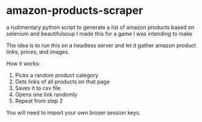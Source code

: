 # amazon-products-scraper
a rudimentary python script to generate a list of amazon products based on selenium and beautifulsoup
I made this for a game I was intending to make

The idea is to run this on a headless server and let it gather amazon product links, prices, and images.

How it works:

1) Picks a random product category
2) Gets links of all products on that page
3) Saves it to csv file
4) Opens one link randomly
5) Repeat from step 2


You will need to import your own broser session keys. 

